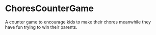 # ChoresCounterGame
A counter game to encourage kids to make their chores meanwhile they have fun trying to win their parents.
